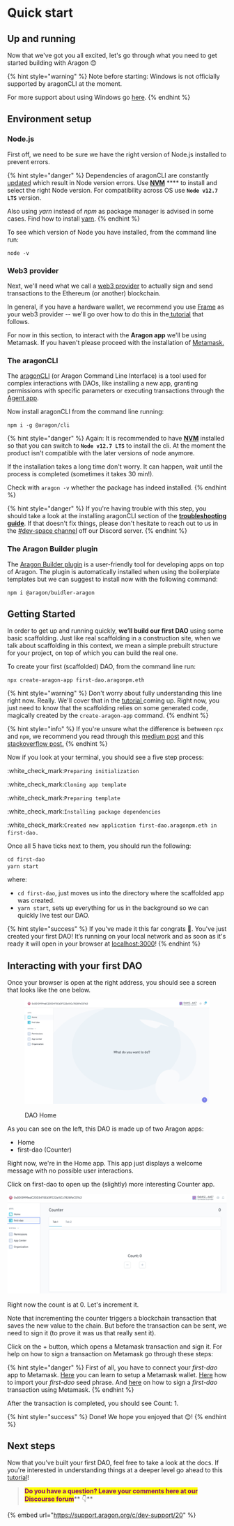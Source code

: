 # Quick start

## Up and running <a href="#up-and-running" id="up-and-running"></a>

Now that we've got you all excited, let's go through what you need to get started building with Aragon 😊

{% hint style="warning" %}
Note before starting: Windows is not officially supported by aragonCLI at the moment.

For more support about using Windows go [here](../guides/troubleshooting-and-faq.md).
{% endhint %}

## Environment setup

### Node.js <a href="#nodejs" id="nodejs"></a>

First off, we need to be sure we have the right version of Node.js installed to prevent errors.

{% hint style="danger" %}
Dependencies of aragonCLI are constantly [updated](https://github.com/aragon/aragon-cli/pulls?q=) which result in Node version errors. Use [**NVM**](https://techstacker.com/run-multiple-node-versions-node-nvm/) **** to install and select the right Node version. For compatibility across OS use **`Node v12.7 LTS`** version.



Also using _yarn_ instead of _npm_ as package manager is advised in some cases. Find how to install [yarn](https://classic.yarnpkg.com/lang/en/docs/install/#mac-stable).
{% endhint %}

To see which version of Node you have installed, from the command line run:

```
node -v
```



### Web3 provider <a href="#web3-provider" id="web3-provider"></a>

Next, we'll need what we call a [web3 provider](before-starting.md) to actually sign and send transactions to the Ethereum (or another) blockchain.

In general, if you have a hardware wallet, we recommend you use [Frame](https://frame.sh/) as your web3 provider -- we'll go over how to do this in the[ tutorial](../guides/your-first-aragon-app.md) that follows.&#x20;

For now in this section, to interact with the **Aragon app** we'll be using Metamask. If you haven't please proceed with the installation of [Metamask.](https://documentation.aragon.org/products/set-up-metamask)

### The aragonCLI <a href="#the-aragoncli" id="the-aragoncli"></a>

The [aragonCLI](../aragoncli/) (or Aragon Command Line Interface) is a tool used for complex interactions with DAOs, like installing a new app, granting permissions with specific parameters or executing transactions through the [Agent app](../guides/the-agent-app/).

Now install aragonCLI from the command line running:

```
npm i -g @aragon/cli
```

{% hint style="danger" %}
Again: It is recommended to have [**NVM**](https://techstacker.com/run-multiple-node-versions-node-nvm/) installed so that you can switch to **`Node v12.7 LTS`** to install the cli. At the moment the product isn't compatible with the later versions of node anymore.

If the installation takes a long time don't worry. It can happen, wait until the process is completed (sometimes it takes 30 min!).

Check with `aragon -v` whether the package has indeed installed.
{% endhint %}

{% hint style="danger" %}
If you're having trouble with this step, you should take a look at the installing aragonCLI section of the [**troubleshooting guide**](../guides/troubleshooting-and-faq.md). If that doesn't fix things, please don't hesitate to reach out to us in the [#dev-space channel](https://discord.gg/DHgjDnp9) off our Discord server.
{% endhint %}

### The Aragon Builder plugin <a href="#the-aragon-buidler-plugin" id="the-aragon-buidler-plugin"></a>

The [Aragon Builder plugin](https://github.com/aragon/buidler-aragon) is a user-friendly tool for developing apps on top of Aragon. The plugin is automatically installed when using the boilerplate templates but we can suggest to install now with the following command:

```
npm i @aragon/buidler-aragon
```

## Getting Started  <a href="#quick-start" id="quick-start"></a>

In order to get up and running quickly, **we’ll build our first DAO** using some basic scaffolding. Just like real scaffolding in a construction site, when we talk about scaffolding in this context, we mean a simple prebuilt structure for your project, on top of which you can build the real one.

To create your first (scaffolded) DAO, from the command line run:

```
npx create-aragon-app first-dao.aragonpm.eth
```

{% hint style="warning" %}
Don't worry about fully understanding this line right now. Really. We'll cover that in the [tutorial ](../guides/your-first-aragon-app.md)coming up. Right now, you just need to know that the scaffolding relies on some generated code, magically created by the `create-aragon-app` command.
{% endhint %}

{% hint style="info" %}
If you're unsure what the difference is between `npx` and `npm`, we recommend you read through this [medium post](https://medium.com/@maybekatz/introducing-npx-an-npm-package-runner-55f7d4bd282b) and this [stackoverflow post.](https://stackoverflow.com/questions/50605219/difference-between-npx-and-npm)
{% endhint %}

Now if you look at your terminal, you should see a five step process:

:white\_check\_mark:`Preparing initialization`

:white\_check\_mark:`Cloning app template`

:white\_check\_mark:`Preparing template`

:white\_check\_mark:`Installing package dependencies`

:white\_check\_mark:`Created new application first-dao.aragonpm.eth in first-dao.`

Once all 5 have ticks next to them, you should run the following:

```
cd first-dao
yarn start
```

where:

* `cd first-dao`, just moves us into the directory where the scaffolded app was created.
* `yarn start`, sets up everything for us in the background so we can quickly live test our DAO.

{% hint style="success" %}
If you've made it this far congrats 🤗. You've just created your first DAO! It’s running on your local network and as soon as it's ready it will open in your browser at [localhost:3000](http://localhost:3000/)!
{% endhint %}

## Interacting with your first DAO <a href="#interacting-with-your-first-dao" id="interacting-with-your-first-dao"></a>

Once your browser is open at the right address, you should see a screen that looks like the one below.

<figure><img src="../../../.gitbook/assets/getting-started-dao-1.png" alt=""><figcaption><p>DAO Home</p></figcaption></figure>

As you can see on the left, this DAO is made up of two Aragon apps:

* Home
* first-dao (Counter)

Right now, we're in the Home app. This app just displays a welcome message with no possible user interactions.

Click on first-dao to open up the (slightly) more interesting Counter app.

![Counter app](<../../../.gitbook/assets/Schermata 2022-03-16 alle 12.30.03.png>)

Right now the count is at 0. Let's increment it.

Note that incrementing the counter triggers a blockchain transaction that saves the new value to the chain. But before the transaction can be sent, we need to sign it (to prove it was us that really sent it).

Click on the + button, which opens a Metamask transaction and sign it. For help on how to sign a transaction on Metamask go through these steps:

{% hint style="danger" %}
First of all, you have to connect your _first-dao_ app to Metamask. [Here](../guides/how-to-sign-with-web3-providers/set-up-metamask/) you can learn to setup a Metamask wallet. [Here](../guides/how-to-sign-with-web3-providers/set-up-metamask/import-your-seed-wallet-in-metamask.md) how to import your _first-dao_ seed phrase. And [here](../guides/how-to-sign-with-web3-providers/set-up-metamask/metamask.md) on how to sign a _first-dao_ transaction using Metamask.&#x20;
{% endhint %}

After the transaction is completed, you should see Count: 1.

{% hint style="success" %}
Done! We hope you enjoyed that 😊!&#x20;
{% endhint %}

## Next steps <a href="#next-steps" id="next-steps"></a>

Now that you’ve built your first DAO, feel free to take a look at the docs. If you're interested in understanding things at a deeper level go ahead to this [tutorial](../guides/your-first-aragon-app.md)!&#x20;



> <mark style="color:purple;">**Do you have a question? Leave your comments here at our Discourse forum**</mark>** 👇**

{% embed url="https://support.aragon.org/c/dev-support/20" %}

